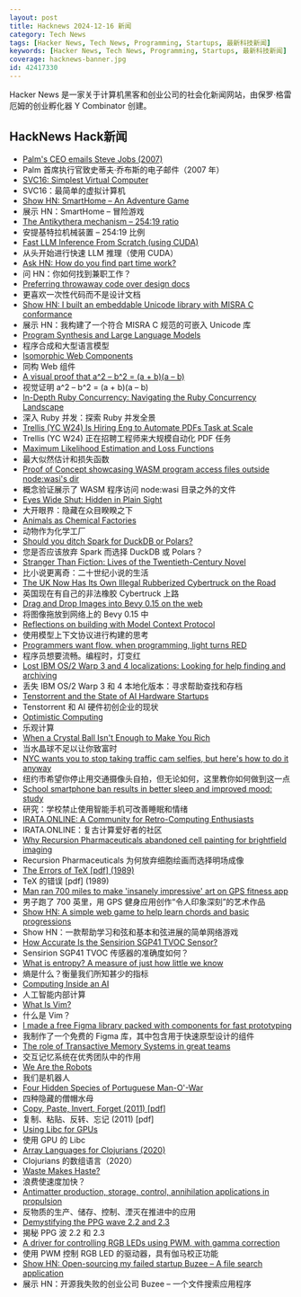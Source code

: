 ```yaml
---
layout: post
title: Hacknews 2024-12-16 新闻
category: Tech News
tags: [Hacker News, Tech News, Programming, Startups, 最新科技新闻]
keywords: [Hacker News, Tech News, Programming, Startups, 最新科技新闻]
coverage: hacknews-banner.jpg
id: 42417330
---
```


Hacker News 是一家关于计算机黑客和创业公司的社会化新闻网站，由保罗·格雷厄姆的创业孵化器 Y Combinator 创建。

## HackNews Hack新闻

- [Palm's CEO emails Steve Jobs (2007)](https://twitter.com/TechEmails/status/1868368310024462791)
- Palm 首席执行官致史蒂夫·乔布斯的电子邮件（2007 年）
- [SVC16: Simplest Virtual Computer](https://github.com/JanNeuendorf/SVC16)
- SVC16：最简单的虚拟计算机
- [Show HN: SmartHome – An Adventure Game](https://smarthome.steviep.xyz)
- 展示 HN：SmartHome – 冒险游戏
- [The Antikythera mechanism – 254:19 ratio](https://leancrew.com/all-this/2024/12/the-antikythera-mechanism/)
- 安提基特拉机械装置 – 254:19 比例
- [Fast LLM Inference From Scratch (using CUDA)](https://andrewkchan.dev/posts/yalm.html)
- 从头开始进行快速 LLM 推理（使用 CUDA）
- [Ask HN: How do you find part time work?]()
- 问 HN：你如何找到兼职工作？
- [Preferring throwaway code over design docs](https://softwaredoug.com/blog/2024/12/14/throwaway-prs-not-design-docs)
- 更喜欢一次性代码而不是设计文档
- [Show HN: I built an embeddable Unicode library with MISRA C conformance](https://railgunlabs.com/unicorn/)
- 展示 HN：我构建了一个符合 MISRA C 规范的可嵌入 Unicode 库
- [Program Synthesis and Large Language Models](https://cacm.acm.org/opinion/on-program-synthesis-and-large-language-models/)
- 程序合成和大型语言模型
- [Isomorphic Web Components](https://jakelazaroff.com/words/isomorphic-web-components/)
- 同构 Web 组件
- [A visual proof that a^2 – b^2 = (a + b)(a – b)](https://www.futilitycloset.com/2024/12/15/tidy-2/)
- 视觉证明 a^2 – b^2 = (a + b)(a – b)
- [In-Depth Ruby Concurrency: Navigating the Ruby Concurrency Landscape](https://jpcamara.com/2024/12/14/my-rubyconf-talk.html)
- 深入 Ruby 并发：探索 Ruby 并发全景
- [Trellis (YC W24) Is Hiring Eng to Automate PDFs Task at Scale](https://ycombinator.com/companies/trellis/jobs/7vGTphf-founding-engineer-backend-ai)
- Trellis (YC W24) 正在招聘工程师来大规模自动化 PDF 任务
- [Maximum Likelihood Estimation and Loss Functions](https://rish-01.github.io/blog/posts/ml_estimation/)
- 最大似然估计和损失函数
- [Proof of Concept showcasing WASM program access files outside node:wasi's dir](https://github.com/humodz/node-wasi-preopens-escape)
- 概念验证展示了 WASM 程序访问 node:wasi 目录之外的文件
- [Eyes Wide Shut: Hidden in Plain Sight](https://boydrinksink.com/eyes-wide-shut-hidden-in-plain-sight)
- 大开眼界：隐藏在众目睽睽之下
- [Animals as Chemical Factories](https://worksinprogress.co/issue/animals-as-chemical-factories/)
- 动物作为化学工厂
- [Should you ditch Spark for DuckDB or Polars?](https://milescole.dev/data-engineering/2024/12/12/Should-You-Ditch-Spark-DuckDB-Polars.html)
- 您是否应该放弃 Spark 而选择 DuckDB 或 Polars？
- [Stranger Than Fiction: Lives of the Twentieth-Century Novel](https://thebaffler.com/latest/kicking-an-open-door-robbins)
- 比小说更离奇：二十世纪小说的生活
- [The UK Now Has Its Own Illegal Rubberized Cybertruck on the Road](https://www.wired.com/story/the-uk-now-has-its-own-illegal-rubberized-cybertruck-on-the-road/)
- 英国现在有自己的非法橡胶 Cyber​​truck 上路
- [Drag and Drop Images into Bevy 0.15 on the web](https://rustunit.com/blog/2024/12-10-rust-web-drag-drop-image/)
- 将图像拖放到网络上的 Bevy 0.15 中
- [Reflections on building with Model Context Protocol](https://outlore.dev/blog/model-context-protocol/)
- 使用模型上下文协议进行构建的思考
- [Programmers want flow. when programming, light turns RED](https://www.scannedinavian.com/programmers-want-flow-when-programming-light-turns-red.html)
- 程序员想要流畅。编程时，灯变红
- [Lost IBM OS/2 Warp 3 and 4 localizations: Looking for help finding and archiving]()
- 丢失 IBM OS/2 Warp 3 和 4 本地化版本：寻求帮助查找和存档
- [Tenstorrent and the State of AI Hardware Startups](https://irrationalanalysis.substack.com/p/tenstorrent-and-the-state-of-ai-hardware)
- Tenstorrent 和 AI 硬件初创企业的现状
- [Optimistic Computing](https://www.deobald.ca/essays/2024-12-09-optimistic-computing/)
- 乐观计算
- [When a Crystal Ball Isn't Enough to Make You Rich](https://elmwealth.com/crystal-ball/)
- 当水晶球不足以让你致富时
- [NYC wants you to stop taking traffic cam selfies, but here's how to do it anyway](https://www.pcmag.com/articles/nyc-wants-you-to-stop-taking-traffic-cam-selfies-but-heres-how-to-do-it)
- 纽约市希望你停止用交通摄像头自拍，但无论如何，这里教你如何做到这一点
- [School smartphone ban results in better sleep and improved mood: study](https://www.york.ac.uk/news-and-events/news/2024/research/school-smartphone-ban-better-sleep/)
- 研究：学校禁止使用智能手机可改善睡眠和情绪
- [IRATA.ONLINE: A Community for Retro-Computing Enthusiasts](https://irata.online/)
- IRATA.ONLINE：复古计算爱好者的社区
- [Why Recursion Pharmaceuticals abandoned cell painting for brightfield imaging](https://www.owlposting.com/p/why-recursion-pharmaceuticals-abandoned)
- Recursion Pharmaceuticals 为何放弃细胞绘画而选择明场成像
- [The Errors of TeX [pdf] (1989)](https://yurichev.com/mirrors/knuth1989.pdf)
- TeX 的错误 [pdf] (1989)
- [Man ran 700 miles to make 'insanely impressive' art on GPS fitness app](https://www.washingtonpost.com/lifestyle/2024/12/02/strava-art-run-toronto-mccabe/)
- 男子跑了 700 英里，用 GPS 健身应用创作“令人印象深刻”的艺术作品
- [Show HN: A simple web game to help learn chords and basic progressions](https://chords.yottanami.com/)
- Show HN：一款帮助学习和弦和基本和弦进展的简单网络游戏
- [How Accurate Is the Sensirion SGP41 TVOC Sensor?](https://www.airgradient.com/blog/accuracy-sensirion-sgp41/)
- Sensirion SGP41 TVOC 传感器的准确度如何？
- [What is entropy? A measure of just how little we know](https://www.quantamagazine.org/what-is-entropy-a-measure-of-just-how-little-we-really-know-20241213/)
- 熵是什么？衡量我们所知甚少的指标
- [Computing Inside an AI](https://willwhitney.com/computing-inside-ai.html)
- 人工智能内部计算
- [What Is Vim?](https://blog.jonas.foo/whats_vim.html)
- 什么是 Vim？
- [I made a free Figma library packed with components for fast prototyping](https://veryfront.com/figma-kit)
- 我制作了一个免费的 Figma 库，其中包含用于快速原型设计的组件
- [The role of Transactive Memory Systems in great teams](https://emilywebber.co.uk/the-role-of-transactive-memory-systems-in-great-teams/)
- 交互记忆系统在优秀团队中的作用
- [We Are the Robots](https://contraptions.venkateshrao.com/p/we-are-the-robots)
- 我们是机器人
- [Four Hidden Species of Portuguese Man-O'-War](https://crookedtimber.org/2024/11/11/occasional-paper-four-hidden-species-of-portuguese-man-o-war/)
- 四种隐藏的僧帽水母
- [Copy, Paste, Invert, Forget (2011) [pdf]](https://atelier-hirschbichler.com/wp-content/uploads/Hirschbichler_Raeber_Copy-Paste-Invert-Forget-1.pdf)
- 复制、粘贴、反转、忘记 (2011) [pdf]
- [Using Libc for GPUs](https://libc.llvm.org/gpu/using.html)
- 使用 GPU 的 Libc
- [Array Languages for Clojurians (2020)](http://www.appliedscience.studio/articles/array-programming-for-clojurists.html)
- Clojurians 的数组语言（2020）
- [Waste Makes Haste?](https://anukari.com/blog/devlog/waste-makes-haste)
- 浪费使速度加快？
- [Antimatter production, storage, control, annihilation applications in propulsion](https://www.sciencedirect.com/science/article/pii/S2666202724004518)
- 反物质的生产、储存、控制、湮灭在推进中的应用
- [Demystifying the PPG wave 2.2 and 2.3](https://till-kopper.de/ppg-wave_demystfied.html)
- 揭秘 PPG 波 2.2 和 2.3
- [A driver for controlling RGB LEDs using PWM, with gamma correction](https://crates.io/crates/rgbled/)
- 使用 PWM 控制 RGB LED 的驱动器，具有伽马校正功能
- [Show HN: Open-sourcing my failed startup Buzee – A file search application](https://github.com/gsidhu/buzee-tauri)
- 展示 HN：开源我失败的创业公司 Buzee – 一个文件搜索应用程序

